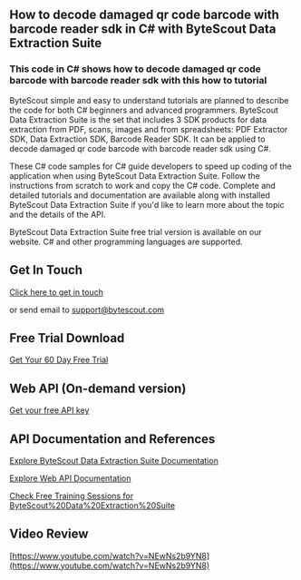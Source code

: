 ## How to decode damaged qr code barcode with barcode reader sdk in C# with ByteScout Data Extraction Suite

### This code in C# shows how to decode damaged qr code barcode with barcode reader sdk with this how to tutorial

ByteScout simple and easy to understand tutorials are planned to describe the code for both C# beginners and advanced programmers. ByteScout Data Extraction Suite is the set that includes 3 SDK products for data extraction from PDF, scans, images and from spreadsheets: PDF Extractor SDK, Data Extraction SDK, Barcode Reader SDK. It can be applied to decode damaged qr code barcode with barcode reader sdk using C#.

 These C# code samples for C# guide developers to speed up coding of the application when using ByteScout Data Extraction Suite. Follow the instructions from scratch to work and copy the C# code. Complete and detailed tutorials and documentation are available along with installed ByteScout Data Extraction Suite if you'd like to learn more about the topic and the details of the API.

ByteScout Data Extraction Suite free trial version is available on our website. C# and other programming languages are supported.

## Get In Touch

[Click here to get in touch](https://bytescout.zendesk.com/hc/en-us/requests/new?subject=ByteScout%20Data%20Extraction%20Suite%20Question)

or send email to [support@bytescout.com](mailto:support@bytescout.com?subject=ByteScout%20Data%20Extraction%20Suite%20Question) 

## Free Trial Download

[Get Your 60 Day Free Trial](https://bytescout.com/download/web-installer?utm_source=github-readme)

## Web API (On-demand version)

[Get your free API key](https://pdf.co/documentation/api?utm_source=github-readme)

## API Documentation and References

[Explore ByteScout Data Extraction Suite Documentation](https://bytescout.com/documentation/index.html?utm_source=github-readme)

[Explore Web API Documentation](https://pdf.co/documentation/api?utm_source=github-readme)

[Check Free Training Sessions for ByteScout%20Data%20Extraction%20Suite](https://academy.bytescout.com/)

## Video Review

[https://www.youtube.com/watch?v=NEwNs2b9YN8](https://www.youtube.com/watch?v=NEwNs2b9YN8)